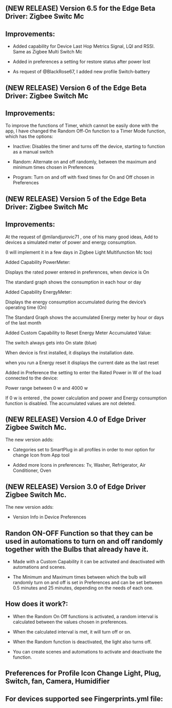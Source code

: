 ## (NEW RELEASE) Version 6.5 for the Edge Beta Driver: Zigbee Switc Mc

## Improvements:

- Added capability for Device Last Hop Metrics Signal, LQI and RSSI. Same as Zigbee Multi Switch Mc

- Added in preferences a setting for restore status after power lost

- As request of @BlackRose67, I added new profile Switch-battery


## (NEW RELEASE) Version 6 of the Edge Beta Driver: Zigbee Switch Mc

## Improvements:

To improve the functions of Timer, which cannot be easily done with the app, I have changed the Random Off-On function to a Timer Mode function, which has the options:

- Inactive: Disables the timer and turns off the device, starting to function as a manual switch

- Random: Alternate on and off randomly, between the maximum and minimum times chosen in Preferences

- Program: Turn on and off with fixed times for On and Off chosen in Preferences

## (NEW RELEASE) Version 5 of the Edge Beta Driver: Zigbee Switch Mc

## Improvements:

At the request of @milandjurovic71 , one of his many good ideas, Add to devices a simulated meter of power and energy consumption.

(I will implement it in a few days in Zigbee Light Multifunction Mc too)

Added Capability PowerMeter:

Displays the rated power entered in preferences, when device is On

The standard graph shows the consumption in each hour or day

Added Capability EnergyMeter:

Displays the energy consumption accumulated during the device’s operating time (On)

The Standard Graph shows the accumulated Energy meter by hour or days of the last month

Added Custom Capability to Reset Energy Meter Accumulated Value:

The switch always gets into On state (blue)

When device is first installed, it displays the installation date.

when you run a Energy reset it displays the current date as the last reset

Added in Preference the setting to enter the Rated Power in W of the load connected to the device:

Power range between 0 w and 4000 w

If 0 w is entered , the power calculation and power and Energy consumption function is disabled. The accumulated values are not deleted.

## (NEW RELEASE) Version 4.0 of Edge Driver Zigbee Switch Mc.

The new version adds:

- Categories set to SmartPlug in all profiles in order to mor option for change Icon from App tool

- Added more Icons in preferences: Tv, Washer, Refrigerator, Air Conditioner, Oven

## (NEW RELEASE) Version 3.0 of Edge Driver Zigbee Switch Mc.

The new version adds:

- Version Info in Device Preferences

## Randon ON-OFF Function so that they can be used in automations to turn on and off randomly together with the Bulbs that already have it.

- Made with a Custom Capability it can be activated and deactivated with automations and scenes.

- The Minimum and Maximum times between which the bulb will randomly turn on and off is set in Preferences and can be set between 0.5 minutes and 25 minutes, depending on the needs of each one.

## How does it work?:

- When the Random On Off functions is activated, a random interval is calculated between the values ​​chosen in preferences.

- When the calculated interval is met, it will turn off or on.

- When the Random function is deactivated, the light also turns off.

- You can create scenes and automations to activate and deactivate the function.

## Preferences for Profile Icon Change Light, Plug, Switch, fan, Camera, Humidifier

## For devices supported see Fingerprints.yml file: